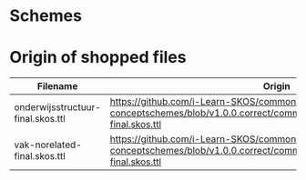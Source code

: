 # Schemes

# Origin of shopped files

| Filename                          | Origin                                                                                                                     |
|-----------------------------------|----------------------------------------------------------------------------------------------------------------------------|
| onderwijsstructuur-final.skos.ttl | https://github.com/i-Learn-SKOS/common-conceptschemes/blob/v1.0.0.correct/common/schemes/onderwijsstructuur-final.skos.ttl |
| vak-norelated-final.skos.ttl      | https://github.com/i-Learn-SKOS/common-conceptschemes/blob/v1.0.0.correct/common/schemes/vak-norelated-final.skos.ttl      |
